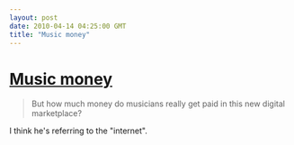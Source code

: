 ```yaml
---
layout: post
date: 2010-04-14 04:25:00 GMT
title: "Music money"
---
```

# [Music money](http://www.informationisbeautiful.net/2010/how-much-do-music-artists-earn-online/)

> But how much money do musicians really get paid in this new digital marketplace?

I think he's referring to the "internet".
